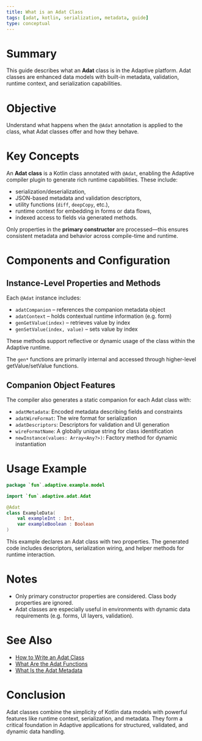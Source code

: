 ```yaml
---
title: What is an Adat Class
tags: [adat, kotlin, serialization, metadata, guide]
type: conceptual
---
```


# Summary

This guide describes what an **Adat** class is in the Adaptive platform.
Adat classes are enhanced data models with built-in metadata, validation, runtime context,
and serialization capabilities.

# Objective

Understand what happens when the `@Adat` annotation is applied to the class, what Adat classes offer and how they behave.

# Key Concepts

An **Adat class** is a Kotlin class annotated with `@Adat`, enabling the Adaptive compiler plugin to
generate rich runtime capabilities. These include:

- serialization/deserialization,
- JSON-based metadata and validation descriptors,
- utility functions (`diff`, `deepCopy`, etc.),
- runtime context for embedding in forms or data flows,
- indexed access to fields via generated methods.

Only properties in the **primary constructor** are processed—this ensures consistent metadata
and behavior across compile-time and runtime.

# Components and Configuration

## Instance-Level Properties and Methods

Each `@Adat` instance includes:

- `adatCompanion` – references the companion metadata object
- `adatContext` – holds contextual runtime information (e.g. form)
- `genGetValue(index)` – retrieves value by index
- `genSetValue(index, value)` – sets value by index

These methods support reflective or dynamic usage of the class within the Adaptive runtime.

The `gen*` functions are primarily internal and accessed through higher-level getValue/setValue functions.

## Companion Object Features

The compiler also generates a static companion for each Adat class with:

- `adatMetadata`: Encoded metadata describing fields and constraints
- `adatWireFormat`: The wire format for serialization
- `adatDescriptors`: Descriptors for validation and UI generation
- `wireFormatName`: A globally unique string for class identification
- `newInstance(values: Array<Any?>)`: Factory method for dynamic instantiation

# Usage Example

```kotlin
package `fun`.adaptive.example.model

import `fun`.adaptive.adat.Adat

@Adat
class ExampleData(
    val exampleInt : Int,
    var exampleBoolean : Boolean
)
```

This example declares an Adat class with two properties. The generated code includes descriptors, serialization wiring,
and helper methods for runtime interaction.

# Notes

- Only primary constructor properties are considered. Class body properties are ignored.
- Adat classes are especially useful in environments with dynamic data requirements (e.g. forms, UI layers, validation).

# See Also

- [How to Write an Adat Class](how_to_write_an_adat_class.md)
- [What Are the Adat Functions](what_are_the_adat_functions.md)
- [What Is the Adat Metadata](what_is_the_adat_metadata.md)

# Conclusion

Adat classes combine the simplicity of Kotlin data models with powerful features like runtime
context, serialization, and metadata. They form a critical foundation in Adaptive applications
for structured, validated, and dynamic data handling.